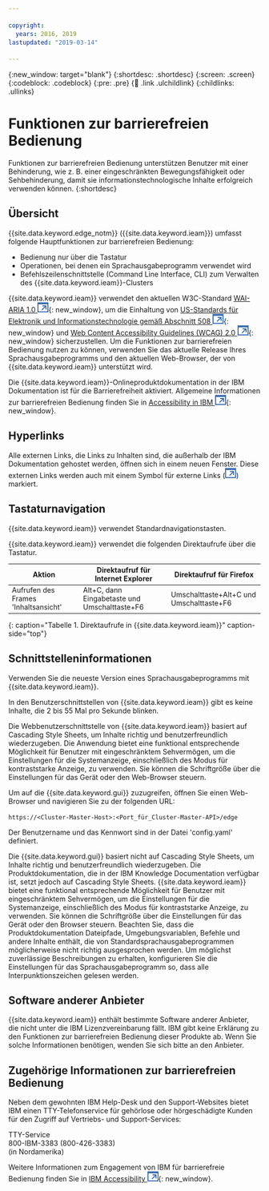 ```yaml
---

copyright:
  years: 2016, 2019
lastupdated: "2019-03-14"

---
```


{:new_window: target="blank"}
{:shortdesc: .shortdesc}
{:screen: .screen}
{:codeblock: .codeblock}
{:pre: .pre}
{:child: .link .ulchildlink}
{:childlinks: .ullinks}

# Funktionen zur barrierefreien Bedienung

Funktionen zur barrierefreien Bedienung unterstützen Benutzer mit einer Behinderung, wie z. B. einer eingeschränkten Bewegungsfähigkeit oder Sehbehinderung, damit sie informationstechnologische Inhalte erfolgreich verwenden können.
{:shortdesc}

## Übersicht

{{site.data.keyword.edge_notm}} ({{site.data.keyword.ieam}}) umfasst folgende Hauptfunktionen zur barrierefreien Bedienung:

* Bedienung nur über die Tastatur
* Operationen, bei denen ein Sprachausgabeprogramm verwendet wird
* Befehlszeilenschnittstelle (Command Line Interface, CLI) zum Verwalten des {{site.data.keyword.ieam}}-Clusters

{{site.data.keyword.ieam}} verwendet den aktuellen W3C-Standard [WAI-ARIA 1.0 ![Symbol für externen Link](../images/icons/launch-glyph.svg "Symbol für externen Link")](http://www.w3.org/TR/wai-aria/){: new_window}, um die Einhaltung von [US-Standards für Elektronik und Informationstechnologie gemäß Abschnitt 508 ![Symbol für externen Link](../images/icons/launch-glyph.svg "Symbol für externen Link")](http://www.access-board.gov/guidelines-and-standards/communications-and-it/about-the-section-508-standards/section-508-standards){: new_window} und [Web Content Accessibility Guidelines (WCAG) 2.0 ![Symbol für externen Link](../images/icons/launch-glyph.svg "Symbol für externen Link")](http://www.w3.org/TR/WCAG20/){: new_window} sicherzustellen. Um die Funktionen zur barrierefreien Bedienung nutzen zu können, verwenden Sie das aktuelle Release Ihres Sprachausgabeprogramms und den aktuellen Web-Browser, der von {{site.data.keyword.ieam}} unterstützt wird.

Die {{site.data.keyword.ieam}}-Onlineproduktdokumentation in der IBM Dokumentation ist für die Barrierefreiheit aktiviert. Allgemeine Informationen zur barrierefreien Bedienung finden Sie in [Accessibility in IBM ![Symbol für externen Link](../images/icons/launch-glyph.svg "Symbol für externen Link")](http://www.ibm.com/accessibility/us/en/){: new_window}.

## Hyperlinks

Alle externen Links, die Links zu Inhalten sind, die außerhalb der IBM Dokumentation gehostet werden, öffnen sich in einem neuen Fenster. Diese externen Links werden auch mit einem Symbol für externe Links (![Symbol für externen Link](../images/icons/launch-glyph.svg "Symbol für externen Link")) markiert.

## Tastaturnavigation

{{site.data.keyword.ieam}} verwendet Standardnavigationstasten.

{{site.data.keyword.ieam}} verwendet die folgenden Direktaufrufe über die Tastatur.

|Aktion|Direktaufruf für Internet Explorer|Direktaufruf für Firefox|
|------|------------------------------|--------------------|
|Aufrufen des Frames 'Inhaltsansicht'|Alt+C, dann Eingabetaste und Umschalttaste+F6|Umschalttaste+Alt+C und Umschalttaste+F6|
{: caption="Tabelle 1. Direktaufrufe in {{site.data.keyword.ieam}}" caption-side="top"}

## Schnittstelleninformationen

Verwenden Sie die neueste Version eines Sprachausgabeprogramms mit {{site.data.keyword.ieam}}.

In den Benutzerschnittstellen von {{site.data.keyword.ieam}} gibt es keine Inhalte, die 2 bis 55 Mal pro Sekunde blinken.

Die Webbenutzerschnittstelle von {{site.data.keyword.ieam}} basiert auf Cascading Style Sheets, um Inhalte richtig und benutzerfreundlich wiederzugeben. Die Anwendung bietet eine funktional entsprechende Möglichkeit für Benutzer mit eingeschränktem Sehvermögen, um die Einstellungen für die Systemanzeige, einschließlich des Modus für kontraststarke Anzeige, zu verwenden. Sie können die Schriftgröße über die Einstellungen für das Gerät oder den Web-Browser steuern.

Um auf die {{site.data.keyword.gui}} zuzugreifen, öffnen Sie einen Web-Browser und navigieren Sie zu der folgenden URL:

`https://<Cluster-Master-Host>:<Port_für_Cluster-Master-API>/edge`

Der Benutzername und das Kennwort sind in der Datei 'config.yaml' definiert.

Die {{site.data.keyword.gui}} basiert nicht auf Cascading Style Sheets, um Inhalte richtig und benutzerfreundlich wiederzugeben. Die Produktdokumentation, die in der IBM Knowledge Documentation verfügbar ist, setzt jedoch auf Cascading Style Sheets. {{site.data.keyword.ieam}} bietet eine funktional entsprechende Möglichkeit für Benutzer mit eingeschränktem Sehvermögen, um die Einstellungen für die Systemanzeige, einschließlich des Modus für kontraststarke Anzeige, zu verwenden. Sie können die Schriftgröße über die Einstellungen für das Gerät oder den Browser steuern. Beachten Sie, dass die Produktdokumentation Dateipfade, Umgebungsvariablen, Befehle und andere Inhalte enthält, die von Standardsprachausgabeprogrammen möglicherweise nicht richtig ausgesprochen werden. Um möglichst zuverlässige Beschreibungen zu erhalten, konfigurieren Sie die Einstellungen für das Sprachausgabeprogramm so, dass alle Interpunktionszeichen gelesen werden.


## Software anderer Anbieter

{{site.data.keyword.ieam}} enthält bestimmte Software anderer Anbieter, die nicht unter die IBM Lizenzvereinbarung fällt. IBM gibt keine Erklärung zu den Funktionen zur barrierefreien Bedienung dieser Produkte ab. Wenn Sie solche Informationen benötigen, wenden Sie sich bitte an den Anbieter.

## Zugehörige Informationen zur barrierefreien Bedienung

Neben dem gewohnten IBM Help-Desk und den Support-Websites bietet IBM einen TTY-Telefonservice für gehörlose oder hörgeschädigte Kunden für den Zugriff auf Vertriebs- und Support-Services:

TTY-Service  
 800-IBM-3383 (800-426-3383)  
 (in Nordamerika)

Weitere Informationen zum Engagement von IBM für barrierefreie Bedienung finden Sie in [IBM Accessibility ![Symbol für externen Link](../images/icons/launch-glyph.svg "Symbol für externen Link")](http://www.ibm.com/able){: new_window}.
